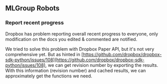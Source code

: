 ## MLGroup Robots

### Report recent progress
Dropbox has problem reporting overall recent progress to everyone, only modification on the docs you edited & commented are notified.

We tried to solve this problem with Dropbox Paper API, but it's not very comprehensive yet. But as hinted in [https://github.com/dropbox/dropbox-sdk-python/issues/108](https://github.com/dropbox/dropbox-sdk-python/issues/108), we can get revision number by exporting the results. With this information (revision number) and cached results, we can approximately get the functions we need.

